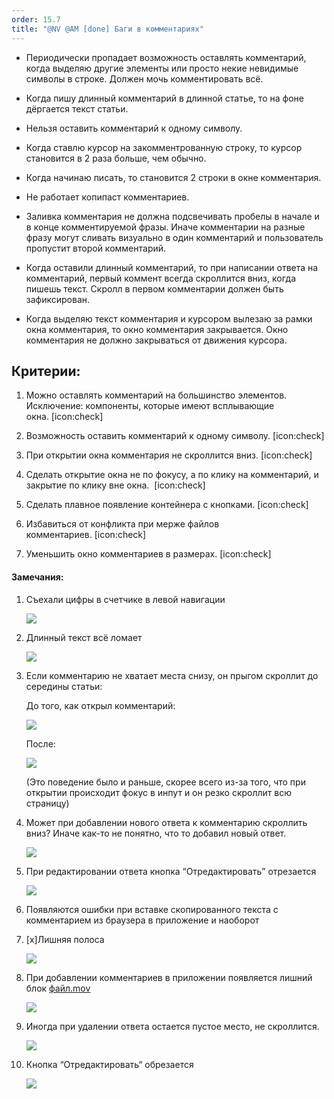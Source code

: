 ```yaml
---
order: 15.7
title: "@NV @AM [done] Баги в комментариях"
---
```


-  Периодически пропадает возможность оставлять комментарий, когда выделяю другие элементы или просто некие невидимые символы в строке. Должен мочь комментировать всё.

-  Когда пишу длинный комментарий в длинной статье, то на фоне дёргается текст статьи.

-  Нельзя оставить комментарий к одному символу.

-  Когда ставлю курсор на закомментрованную строку, то курсор становится в 2 раза больше, чем обычно.

-  Когда начинаю писать, то становится 2 строки в окне комментария.

-  Не работает копипаст комментариев.

-  Заливка комментария не должна подсвечивать пробелы в начале и в конце комментируемой фразы. Иначе комментарии на разные фразу могут сливать визуально в один комментарий и пользователь пропустит второй комментарий.

-  Когда оставили длинный комментарий, то при написании ответа на комментарий, первый коммент всегда скроллится вниз, когда пишешь текст. Скролл в первом комментарии должен быть зафиксирован.

-  Когда выделяю текст комментария и курсором вылезаю за рамки окна комментария, то окно комментария закрывается. Окно комментария не должно закрываться от движения курсора.

## Критерии:

1. Можно оставлять комментарий на большинство элементов. Исключение: компоненты, которые имеют всплывающие окна. [icon:check]

2. Возможность оставить комментарий к одному символу. [icon:check]

3. При открытии окна комментария не скроллится вниз. [icon:check]

4. Сделать открытие окна не по фокусу, а по клику на комментарий, и закрытие по клику вне окна.  [icon:check]

5. Сделать плавное появление контейнера с кнопками. [icon:check]

6. Избавиться от конфликта при мерже файлов комментариев. [icon:check]

7. Уменьшить окно комментариев в размерах. [icon:check]



#### Замечания:

1. Съехали цифры в счетчике в левой навигации

   ![](./comments.png)

2. Длинный текст всё ломает

   ![](./comments-2.png)

3. Если комментарию не хватает места снизу, он прыгом скроллит до середины статьи:

   До того, как открыл комментарий:

   ![](./comments-3.png)

   После:

   ![](./comments-4.png)

   (Это поведение было и раньше, скорее всего из-за того, что при открытии происходит фокус в инпут и он резко скроллит всю страницу)

4. Может при добавлении нового ответа к комментарию скроллить вниз? Иначе как-то не понятно, что то добавил новый ответ.

   ![](./comments-5.png)

5. При редактировании ответа кнопка “Отредактировать” отрезается

   ![](./comments-6.png)

6. Появляются ошибки при вставке скопированного текста с комментарием из браузера в приложение и наоборот

7. \[x\]Лишняя полоса

   ![](./comments-7.png)

8. При добавлении комментариев в приложении появляется лишний блок [файл.mov](./%D1%8D%D0%BA%D1%80%D0%B0%D0%BD%D0%9B%D0%BE%D0%BC%D0%B0%D0%B5%D1%82%D1%81%D1%8F)

   ![](./comments-8.png)

9. Иногда при удалении ответа остается пустое место, не скроллится.

   ![](./comments-9.png)

10. Кнопка “Отредактировать“ обрезается

    ![](./comments-10.png)
